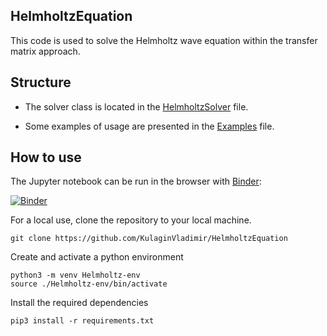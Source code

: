 ## HelmholtzEquation

This code is used to solve the Helmholtz wave equation within the transfer matrix approach.

## Structure

* The solver class is located in the [HelmholtzSolver](./HelmholtzSolver.py) file.

* Some examples of usage are presented in the [Examples](./Examples.ipynb) file.

## How to use

The Jupyter notebook can be run in the browser with [Binder](https://mybinder.org/v2/gh/KulaginVladimir/HelmholtzEquation/HEAD):

[![Binder](https://mybinder.org/badge_logo.svg)](https://mybinder.org/v2/gh/KulaginVladimir/HelmholtzEquation/HEAD)

For a local use, clone the repository to your local machine.

```
git clone https://github.com/KulaginVladimir/HelmholtzEquation
```

Create and activate a python environment

```
python3 -m venv Helmholtz-env
source ./Helmholtz-env/bin/activate
```

Install the required dependencies

```
pip3 install -r requirements.txt
```